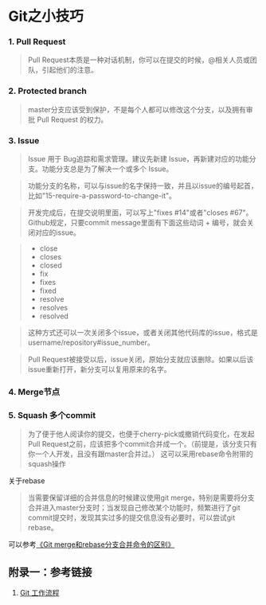 # Git之小技巧

### 1. Pull Request

> Pull Request本质是一种对话机制，你可以在提交的时候，@相关人员或团队，引起他们的注意。

### 2. Protected branch

> master分支应该受到保护，不是每个人都可以修改这个分支，以及拥有审批 Pull Request 的权力。

### 3. Issue

>Issue 用于 Bug追踪和需求管理。建议先新建 Issue，再新建对应的功能分支。功能分支总是为了解决一个或多个 Issue。

>功能分支的名称，可以与issue的名字保持一致，并且以issue的编号起首，比如"15-require-a-password-to-change-it"。

>开发完成后，在提交说明里面，可以写上"fixes #14"或者"closes #67"。Github规定，只要commit message里面有下面这些动词 + 编号，就会关闭对应的issue。

>- close
>- closes
>- closed
>- fix
>- fixes
>- fixed
>- resolve
>- resolves
>- resolved

> 这种方式还可以一次关闭多个issue，或者关闭其他代码库的issue，格式是username/repository#issue_number。

>Pull Request被接受以后，issue关闭，原始分支就应该删除。如果以后该issue重新打开，新分支可以复用原来的名字。

### 4. Merge节点

### 5. Squash 多个commit
>为了便于他人阅读你的提交，也便于cherry-pick或撤销代码变化，在发起Pull Request之前，应该把多个commit合并成一个。（前提是，该分支只有你一个人开发，且没有跟master合并过。）
>这可以采用rebase命令附带的squash操作

关于rebase
>当需要保留详细的合并信息的时候建议使用git merge，特别是需要将分支合并进入master分支时；当发现自己修改某个功能时，频繁进行了git commit提交时，发现其实过多的提交信息没有必要时，可以尝试git rebase。

可以参考[《Git merge和rebase分支合并命令的区别》](https://juejin.im/post/5af26c4d5188256728605809)

## 附录一：参考链接
1. [Git 工作流程](http://www.ruanyifeng.com/blog/2015/12/git-workflow.html)